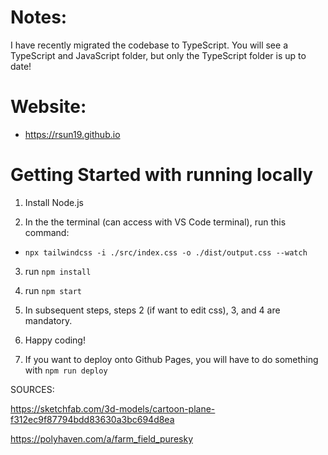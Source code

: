# Notes:

I have recently migrated the codebase to TypeScript. You will see a TypeScript and JavaScript folder, but only the TypeScript folder is up to date!

# Website:

- https://rsun19.github.io

# Getting Started with running locally

1. Install Node.js

2. In the the terminal (can access with VS Code terminal), run this command:

- `npx tailwindcss -i ./src/index.css -o ./dist/output.css --watch`

3. run `npm install`

4. run `npm start`

5. In subsequent steps, steps 2 (if want to edit css), 3, and 4 are mandatory.

6. Happy coding!

7. If you want to deploy onto Github Pages, you will have to do something with `npm run deploy`

SOURCES:

https://sketchfab.com/3d-models/cartoon-plane-f312ec9f87794bdd83630a3bc694d8ea

https://polyhaven.com/a/farm_field_puresky
